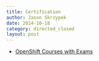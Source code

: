 ```yaml
---
title: Certification
author: Jason Skrzypek
date: 2024-10-18
category: directed_closed
layout: post
---
```


* [OpenShift Courses with Exams](https://www.redhat.com/en/services/training/all-courses-exams?f[0]=taxonomy_product_tid:6921&f[1]=taxonomy_training_tid:1161)